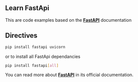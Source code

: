 ## Learn FastApi

This are code examples based on the <a href="https://github.com/tiangolo/fastapi" class="external-link" target="_blank">**FastAPI**</a> documentation

## Directives


```bash
pip install fastapi uvicorn
```
or to install all FastApi dependancies

```bash
pip install fastapi[all]
```

You can read more about <a href="https://fastapi.tiangolo.com/" class="external-link" target="_blank">**FastAPI**</a> in its official documentation.